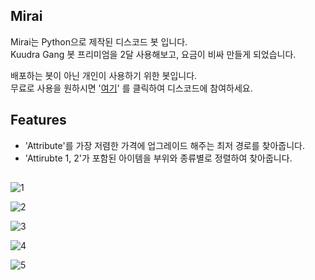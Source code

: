 ## Mirai
Mirai는 Python으로 제작된 디스코드 봇 입니다.  
Kuudra Gang 봇 프리미엄을 2달 사용해보고, 요금이 비싸 만들게 되었습니다.

배포하는 봇이 아닌 개인이 사용하기 위한 봇입니다.  
무료로 사용을 원하시면 '[여기](https://discord.gg/JpTdZPBPd2)' 를 클릭하여 디스코드에 참여하세요.  
  
  
## Features
 - 'Attribute'를 가장 저렴한 가격에 업그레이드 해주는 최저 경로를 찾아줍니다.
 - 'Attirubte 1, 2'가 포함된 아이템을 부위와 종류별로 정렬하여 찾아줍니다.

## 
![1](https://github.com/user-attachments/assets/8ef5dc78-088b-4fe2-9d61-82dc01d1bf6b)

![2](https://github.com/user-attachments/assets/2c3dd33f-0b1b-4b46-83e1-72d931994f32)

![3](https://github.com/user-attachments/assets/e0931ec5-9157-4ca8-afff-5a5321303f91)

![4](https://github.com/user-attachments/assets/3073381a-ab8a-40a3-8160-3c3c1da97ffa)

![5](https://github.com/user-attachments/assets/a02d4782-737a-40d2-a2eb-ad1efa634d52)


